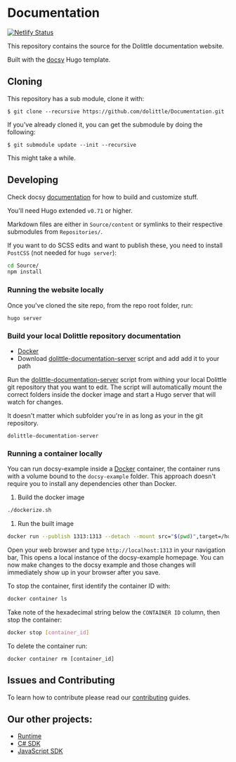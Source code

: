 # Documentation
[![Netlify Status](https://api.netlify.com/api/v1/badges/dbad4963-107d-451b-bd0a-5ffcf63c65e5/deploy-status)](https://app.netlify.com/sites/dolittle-io/deploys)

This repository contains the source for the Dolittle documentation website.

Built with the [docsy](https://github.com/google/docsy) Hugo template.

## Cloning
This repository has a sub module, clone it with:
```shell
$ git clone --recursive https://github.com/dolittle/Documentation.git
```

If you've already cloned it, you can get the submodule by doing the following:
```shell
$ git submodule update --init --recursive
```

This might take a while.

## Developing
Check docsy [documentation](https://www.docsy.dev/docs/) for how to build and customize stuff.

You'll need Hugo extended `v0.71` or higher.

Markdown files are either in  `Source/content` or symlinks to their respective submodules from `Repositories/`.

If you want to do SCSS edits and want to publish these, you need to install `PostCSS` (not needed for `hugo server`):

```bash
cd Source/
npm install
```

### Running the website locally

Once you've cloned the site repo, from the repo root folder, run:

```
hugo server
```

### Build your local Dolittle repository documentation
* [Docker](https://www.docker.com/get-started)
* Download [dolittle-documentation-server](https://github.com/dolittle/Development/blob/master/Source/Documentation/dolittle-documentation-server) script and add add it to your path

Run the [dolittle-documentation-server](https://github.com/dolittle/Development/blob/master/Source/Documentation/dolittle-documentation-server) script from withing your local Dolittle git repository that you want to edit. The script will automatically mount the correct folders inside the docker image and start a Hugo server that will watch for changes.

It doesn't matter which subfolder you're in as long as your in the git repository.
```
dolittle-documentation-server
```



### Running a container locally

You can run docsy-example inside a [Docker](ihttps://docs.docker.com/)
container, the container runs with a volume bound to the `docsy-example`
folder. This approach doesn't require you to install any dependencies other
than Docker.

1. Build the docker image 

```bash
./dockerize.sh
```

1. Run the built image

```bash
docker run --publish 1313:1313 --detach --mount src="$(pwd)",target=/home/docsy/app,type=bind dolittle/documentation:latest
```

Open your web browser and type `http://localhost:1313` in your navigation bar,
This opens a local instance of the docsy-example homepage. You can now make
changes to the docsy example and those changes will immediately show up in your
browser after you save.

To stop the container, first identify the container ID with:

```bash
docker container ls
```

Take note of the hexadecimal string below the `CONTAINER ID` column, then stop
the container:

```bash
docker stop [container_id]
```

To delete the container run:

```
docker container rm [container_id]
```

## Issues and Contributing
To learn how to contribute please read our [contributing](https://dolittle.io/contributing/) guides.

## Our other projects:
 - [Runtime](https://github.com/dolittle/Runtime)
 - [C# SDK](https://github.com/dolittle/DotNet.SDK)
 - [JavaScript SDK](https://github.com/dolittle/JavaScript.SDK)
